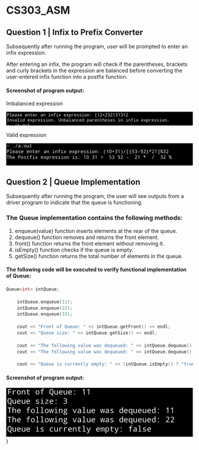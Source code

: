 # CS303_ASM

## Question 1 | Infix to Prefix Converter

Subsequently after running the program, user will be prompted to enter an infix expression.

After entering an infix, the program will check if the parentheses, brackets and curly brackets in the expression are balanced before converting the user-entered infix function into a postfix function.

#### Screenshot of program output:

Imbalanced expression

![Alt text](screenshots/Imbalanced_expression.png)

Valid expression

![Alt text](screenshots/Infix_to_Postfix_converter.png)

## Question 2 | Queue Implementation

Subsequently after running the program, the user will see outputs from a driver program to indicate that the queue is functioning.

### The Queue implementation contains the following methods:

1. enqueue(value) function inserts elements at the rear of the queue.
2. dequeue() function removes and returns the front element.
3. front() function returns the front element without removing it.
4. isEmpty() function checks if the queue is empty.
5. getSize() function returns the total number of elements in the queue.

#### The following code will be executed to verify functional implementation of Queue:

```cpp
Queue<int> intQueue;

    intQueue.enqueue(11);
    intQueue.enqueue(22);
    intQueue.enqueue(33);

    cout << "Front of Queue: " << intQueue.getFront() << endl;
    cout << "Queue size: " << intQueue.getSize() << endl;

    cout << "The following value was dequeued: " << intQueue.dequeue() << endl;
    cout << "The following value was dequeued: " << intQueue.dequeue() << endl;

    cout << "Queue is currently empty: " << (intQueue.isEmpty() ? "true" : "false") << endl;
```

#### Screenshot of program output:

![Alt text](screenshots/Queue_driver.jpeg))
